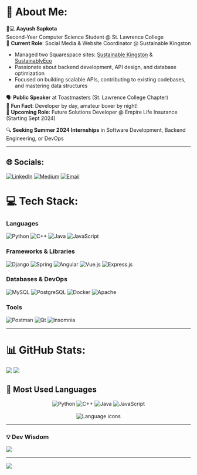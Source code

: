 # 💫 About Me:
👨💻 **Aayush Sapkota**  
Second-Year Computer Science Student @ St. Lawrence College  
📍 **Current Role**: Social Media & Website Coordinator @ Sustainable Kingston  
- Managed two Squarespace sites: [Sustainable Kingston](https://www.sustainablekingston.com/) & [SustainablyEco](https://www.sustainablekingston.com/sustainablyeco)  
- Passionate about backend development, API design, and database optimization  
- Focused on building scalable APIs, contributing to existing codebases, and mastering data structures  

🗣️ **Public Speaker** at Toastmasters (St. Lawrence College Chapter)  
🥊 **Fun Fact**: Developer by day, amateur boxer by night!  
🚀 **Upcoming Role**: Future Solutions Developer @ Empire Life Insurance (Starting Sept 2024)  

🔍 **Seeking Summer 2024 Internships** in Software Development, Backend Engineering, or DevOps  

---

## 🌐 Socials:
[![LinkedIn](https://img.shields.io/badge/LinkedIn-Aayush_Sapkota-%230077B5?logo=linkedin&logoColor=white&style=flat-square)](https://linkedin.com/in/aayush-sapkota) 
[![Medium](https://img.shields.io/badge/Medium-%40aayushsapkota-12100E?logo=medium&logoColor=white&style=flat-square)](https://medium.com/@aayushsapkota1030) 
[![Email](https://img.shields.io/badge/Email-aayush%40aayussh.com-%23EA4335?logo=gmail&logoColor=white&style=flat-square)](mailto:aayush@aayussh.com)

# 💻 Tech Stack:
### **Languages**
![Python](https://img.shields.io/badge/Python-%233776AB?logo=python&logoColor=white&color=%232AB7CA)
![C++](https://img.shields.io/badge/C++-%2300599C?logo=c%2B%2B&logoColor=white&color=%236C5B7B)
![Java](https://img.shields.io/badge/Java-%23ED8B00?logo=openjdk&logoColor=white&color=%23F4A261)
![JavaScript](https://img.shields.io/badge/JavaScript-%23F7DF1E?logo=javascript&logoColor=black&color=%23FFD700)

### **Frameworks & Libraries**
![Django](https://img.shields.io/badge/Django-%23092E20?logo=django&logoColor=white&color=%2344A08D)
![Spring](https://img.shields.io/badge/Spring-%236DB33F?logo=spring&logoColor=white&color=%2388D498)
![Angular](https://img.shields.io/badge/Angular-%23DD0031?logo=angular&logoColor=white&color=%23E94B3C)
![Vue.js](https://img.shields.io/badge/Vue.js-%234FC08D?logo=vuedotjs&logoColor=white&color=%2344A08D)
![Express.js](https://img.shields.io/badge/Express.js-%23404d59?logo=express&logoColor=%2361DAFB&color=%236C5B7B)

### **Databases & DevOps**
![MySQL](https://img.shields.io/badge/MySQL-%234479A1?logo=mysql&logoColor=white&color=%232AB7CA)
![PostgreSQL](https://img.shields.io/badge/PostgreSQL-%23316192?logo=postgresql&logoColor=white&color=%2344A08D)
![Docker](https://img.shields.io/badge/Docker-%230db7ed?logo=docker&logoColor=white&color=%232AB7CA)
![Apache](https://img.shields.io/badge/Apache-%23D22128?logo=apache&logoColor=white&color=%23E94B3C)

### **Tools**
![Postman](https://img.shields.io/badge/Postman-%23FF6C37?logo=postman&logoColor=white&color=%23F4A261)
![Qt](https://img.shields.io/badge/Qt-%23217346?logo=qt&logoColor=white&color=%2344A08D)
![Insomnia](https://img.shields.io/badge/Insomnia-%235849BE?logo=insomnia&logoColor=white&color=%236C5B7B)

---

# 📊 GitHub Stats:
![](https://github-readme-stats.vercel.app/api?username=AayushSapkota&theme=radical&hide_border=true&bg_color=FAFAFA&title_color=2AB7CA&icon_color=44A08D&text_color=4A4A4A)
![](https://github-readme-streak-stats.herokuapp.com/?user=AayushSapkota&theme=radical&hide_border=true&background=FAFAFA&stroke=2AB7CA)
## 🚀 Most Used Languages

<div align="center">
  <img src="https://img.shields.io/badge/Python-1st-%232AB7CA?logo=python&logoColor=white&style=for-the-badge" alt="Python">
  <img src="https://img.shields.io/badge/C++-2nd-%236C5B7B?logo=c%2B%2B&logoColor=white&style=for-the-badge" alt="C++">
  <img src="https://img.shields.io/badge/Java-3rd-%23F4A261?logo=openjdk&logoColor=white&style=for-the-badge" alt="Java">
  <img src="https://img.shields.io/badge/JavaScript-4th-%23FFD700?logo=javascript&logoColor=black&style=for-the-badge" alt="JavaScript">
</div>

<br>

<div align="center">
  <img src="https://skillicons.dev/icons?i=py,cpp,java,js&perline=4&theme=light" alt="Language icons">
</div>

---

### 💡 Dev Wisdom 
![](https://quotes-github-readme.vercel.app/api?type=random&theme=radical&font=Noto%20Sans)

---

[![](https://visitcount.itsvg.in/api?id=AayushSapkota&label=Profile%20Views&color=6&icon=5&pretty=true)](https://visitcount.itsvg.in)
